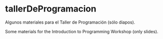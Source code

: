 # tallerDeProgramacion
Algunos materiales para el Taller de Programación (sólo diapos).

Some materials for the Introduction to Programming Workshop (only slides).


